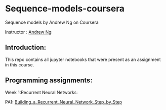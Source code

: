 # Sequence-models-coursera

Sequence models by Andrew Ng on Coursera

Instructor : [Andrew Ng](https://www.andrewng.org/)

## Introduction:
This repo contains all jupyter notebooks that were present as an assignment in this course.



## Programming assignments:

Week 1:Recurrent Neural Networks:

PA1: [Building_a_Recurrent_Neural_Network_Step_by_Step](https://github.com/asenarmour/Sequence-models-coursera/blob/master/Building_a_Recurrent_Neural_Network_Step_by_Step_v3a.ipynb)
